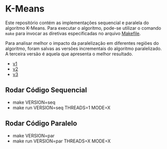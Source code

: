 # K-Means

Este repositório contém as implementações sequencial e paralela do algoritmo K-Means. Para executar o algoritmo, pode-se utilizar o comando `make` para invocar as diretivas especificadas no arquivo [Makefile](Makefile).

Para analisar melhor o impacto da paralelização em diferentes regiões do algoritmo, foram salvas as versões incrementais do algoritmo paralelizado. A terceira versão é aquela que apresenta o melhor resultado.
- [v1](src/par_k_means_v1.c)
- [v2](src/par_k_means_v2.c)
- [v3](src/par_k_means_v3.c)

## Rodar Código Sequencial

- make VERSION=seq
- make run VERSION=seq THREADS=1 MODE=X

## Rodar Código Paralelo

- make VERSION=par
- make run VERSION=par THREADS=X MODE=X
